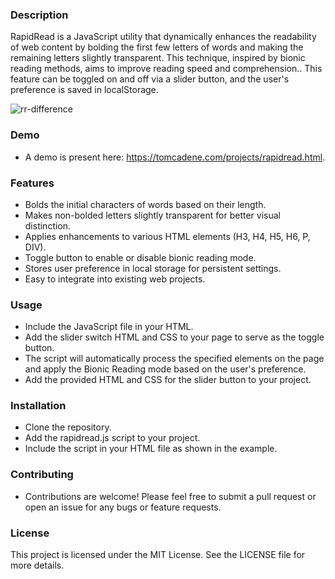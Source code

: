 ### Description
RapidRead is a JavaScript utility that dynamically enhances the readability of web content by bolding the first few letters of words and making the remaining letters slightly transparent. This technique, inspired by bionic reading methods, aims to improve reading speed and comprehension.. This feature can be toggled on and off via a slider button, and the user's preference is saved in localStorage.

![rr-difference](https://github.com/tomcadene/rapidread/assets/165381734/2e62a7b6-5775-4274-8dbd-08b9b31cca07)


### Demo
- A demo is present here: https://tomcadene.com/projects/rapidread.html.

### Features
- Bolds the initial characters of words based on their length.
- Makes non-bolded letters slightly transparent for better visual distinction.
- Applies enhancements to various HTML elements (H3, H4, H5, H6, P, DIV).
- Toggle button to enable or disable bionic reading mode.
- Stores user preference in local storage for persistent settings.
- Easy to integrate into existing web projects.

### Usage
- Include the JavaScript file in your HTML.
- Add the slider switch HTML and CSS to your page to serve as the toggle button.
- The script will automatically process the specified elements on the page and apply the Bionic Reading mode based on the user's preference.
- Add the provided HTML and CSS for the slider button to your project.

### Installation
- Clone the repository.
- Add the rapidread.js script to your project.
- Include the script in your HTML file as shown in the example.

### Contributing
- Contributions are welcome! Please feel free to submit a pull request or open an issue for any bugs or feature requests.

### License
This project is licensed under the MIT License. See the LICENSE file for more details.
